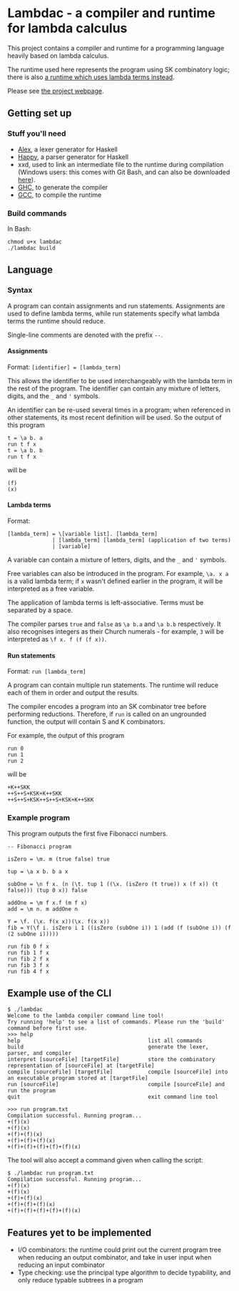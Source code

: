# Lambdac - a compiler and runtime for lambda calculus

This project contains a compiler and runtime for a programming language heavily based on lambda calculus.

The runtime used here represents the program using SK combinatory logic; there is also [a runtime which uses lambda terms instead](https://github.com/AzureAether/lambda-runtime).

Please see [the project webpage](https://www.skyshoesmith.com/projects/lambda-language).

## Getting set up

### Stuff you'll need 
- [Alex](https://haskell-alex.readthedocs.io/en/latest/), a lexer generator for Haskell
- [Happy](https://haskell-happy.readthedocs.io/en/latest/), a parser generator for Haskell
- xxd, used to link an intermediate file to the runtime during compilation
	(Windows users: this comes with Git Bash, and can also be downloaded [here](https://sourceforge.net/projects/xxd-for-windows/)).
- [GHC](https://www.haskell.org/ghc), to generate the compiler
- [GCC](https://gcc.gnu.org/), to compile the runtime

### Build commands

In Bash:

```
chmod u+x lambdac
./lambdac build
```


## Language

### Syntax

A program can contain assignments and run statements. Assignments are used to define lambda terms, while run statements specify what lambda terms the runtime should reduce.

Single-line comments are denoted with the prefix `--`.

#### Assignments

Format: `[identifier] = [lambda_term]`

This allows the identifier to be used interchangeably with the lambda term in the rest of the program.
The identifier can contain any mixture of letters, digits, and the `_` and `'` symbols.

An identifier can be re-used several times in a program; when referenced in other statements, its most recent definition will be used. So the output of this program
```
t = \a b. a
run t f x
t = \a b. b
run t f x
```
will be
```
(f)
(x)
```

#### Lambda terms

Format:

```
[lambda_term] = \[variable list]. [lambda_term]
              | [lambda_term] [lambda_term] (application of two terms)
              | [variable]
```
A variable can contain a mixture of letters, digits, and the `_` and `'` symbols. 

Free variables can also be introduced in the program. For example, `\a. x a` is a valid lambda term; if `x` wasn't defined earlier in the program, it will be interpreted as a free variable.

The application of lambda terms is left-associative. Terms must be separated by a space.

The compiler parses `true` and `false` as `\a b.a` and `\a b.b` respectively. It also recognises integers as their Church numerals - for example, `3` will be interpreted as `\f x. f (f (f x))`.


#### Run statements

Format: `run [lambda_term]`

A program can contain multiple run statements. The runtime will reduce each of them in order and output the results. 

The compiler encodes a program into an SK combinator tree before performing reductions. Therefore, if `run` is called on an ungrounded function, the output will contain S and K combinators.

For example, the output of this program
```
run 0
run 1
run 2
```
will be
```
+K++SKK
++S++S+KSK+K++SKK
++S++S+KSK++S++S+KSK+K++SKK
```

### Example program
This program outputs the first five Fibonacci numbers.
```
-- Fibonacci program

isZero = \m. m (true false) true

tup = \a x b. b a x 

subOne = \n f x. (n (\t. tup 1 ((\x. (isZero (t true)) x (f x)) (t false))) (tup 0 x)) false

addOne = \m f x.f (m f x)
add = \m n. m addOne n

Y = \f. (\x. f(x x))(\x. f(x x))
fib = Y(\f i. isZero i 1 ((isZero (subOne i)) 1 (add (f (subOne i)) (f (2 subOne i)))))

run fib 0 f x
run fib 1 f x
run fib 2 f x
run fib 3 f x
run fib 4 f x
```

## Example use of the CLI 
```
$ ./lambdac
Welcome to the lambda compiler command line tool!
Try running 'help' to see a list of commands. Please run the 'build' command before first use.
>>> help
help                                        list all commands
build                                       generate the lexer, parser, and compiler
interpret [sourceFile] [targetFile]         store the combinatory representation of [sourceFile] at [targetFile]
compile [sourceFile] [targetFile]           compile [sourceFile] into an executable program stored at [targetFile]
run [sourceFile]                            compile [sourceFile] and run the program
quit                                        exit command line tool

>>> run program.txt
Compilation successful. Running program...
+(f)(x)
+(f)(x)
+(f)+(f)(x)
+(f)+(f)+(f)(x)
+(f)+(f)+(f)+(f)+(f)(x)
```

The tool will also accept a command given when calling the script:

```
$ ./lambdac run program.txt
Compilation successful. Running program...
+(f)(x)
+(f)(x)
+(f)+(f)(x)
+(f)+(f)+(f)(x)
+(f)+(f)+(f)+(f)+(f)(x)
```

## Features yet to be implemented 
- I/O combinators: the runtime could print out the current program tree when reducing an output combinator, and take in user input when reducing an input combinator
- Type checking: use the principal type algorithm to decide typability, and only reduce typable subtrees in a program